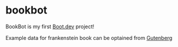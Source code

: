 # bookbot

BookBot is my first [Boot.dev](https://www.boot.dev) project!

Example data for frankenstein book can be optained from [Gutenberg](https://www.gutenberg.org/cache/epub/41445/pg41445.txt)